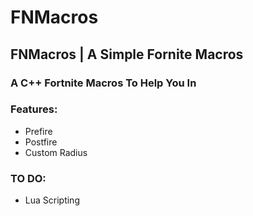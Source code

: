 # FNMacros
## FNMacros | A Simple Fornite Macros
### A C++ Fortnite Macros To Help You In
### Features:
* Prefire
* Postfire
* Custom Radius
### TO DO:
* Lua Scripting
